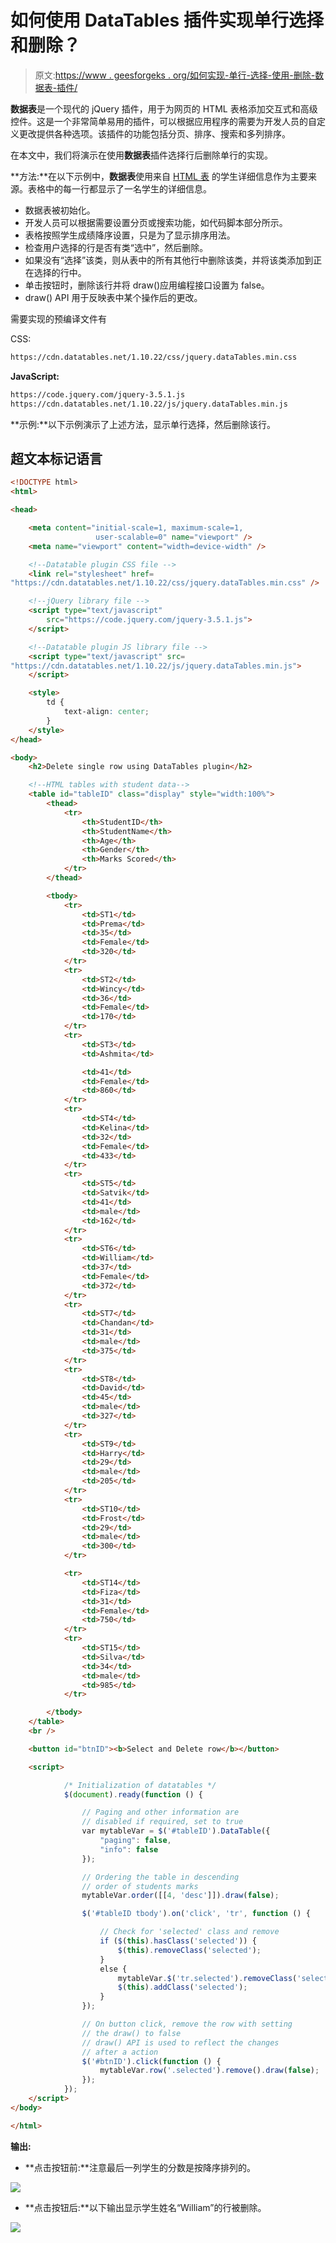 # 如何使用 DataTables 插件实现单行选择和删除？

> 原文:[https://www . geesforgeks . org/如何实现-单行-选择-使用-删除-数据表-插件/](https://www.geeksforgeeks.org/how-to-implement-single-row-select-and-delete-using-datatables-plugin/)

**数据表**是一个现代的 jQuery 插件，用于为网页的 HTML 表格添加交互式和高级控件。这是一个非常简单易用的插件，可以根据应用程序的需要为开发人员的自定义更改提供各种选项。该插件的功能包括分页、排序、搜索和多列排序。

在本文中，我们将演示在使用**数据表**插件选择行后删除单行的实现。

**方法:**在以下示例中，**数据表**使用来自 [HTML 表](https://www.geeksforgeeks.org/html-tables/) 的学生详细信息作为主要来源。表格中的每一行都显示了一名学生的详细信息。

*   数据表被初始化。
*   开发人员可以根据需要设置分页或搜索功能，如代码脚本部分所示。
*   表格按照学生成绩降序设置，只是为了显示排序用法。
*   检查用户选择的行是否有类“选中”，然后删除。
*   如果没有“选择”该类，则从表中的所有其他行中删除该类，并将该类添加到正在选择的行中。
*   单击按钮时，删除该行并将 draw()应用编程接口设置为 false。
*   draw() API 用于反映表中某个操作后的更改。

需要实现的预编译文件有

CSS:

```html
https://cdn.datatables.net/1.10.22/css/jquery.dataTables.min.css
```

**JavaScript:**

```html
https://code.jquery.com/jquery-3.5.1.js
https://cdn.datatables.net/1.10.22/js/jquery.dataTables.min.js
```

**示例:**以下示例演示了上述方法，显示单行选择，然后删除该行。

## 超文本标记语言

```html
<!DOCTYPE html>
<html>

<head>

    <meta content="initial-scale=1, maximum-scale=1,
                   user-scalable=0" name="viewport" />
    <meta name="viewport" content="width=device-width" />

    <!--Datatable plugin CSS file -->
    <link rel="stylesheet" href=
"https://cdn.datatables.net/1.10.22/css/jquery.dataTables.min.css" />

    <!--jQuery library file -->
    <script type="text/javascript" 
        src="https://code.jquery.com/jquery-3.5.1.js">
    </script>

    <!--Datatable plugin JS library file -->
    <script type="text/javascript" src=
"https://cdn.datatables.net/1.10.22/js/jquery.dataTables.min.js">
    </script>

    <style>
        td {
            text-align: center;
        }
    </style>
</head>

<body>
    <h2>Delete single row using DataTables plugin</h2>

    <!--HTML tables with student data-->
    <table id="tableID" class="display" style="width:100%">
        <thead>
            <tr>
                <th>StudentID</th>
                <th>StudentName</th>
                <th>Age</th>
                <th>Gender</th>
                <th>Marks Scored</th>
            </tr>
        </thead>

        <tbody>
            <tr>
                <td>ST1</td>
                <td>Prema</td>
                <td>35</td>
                <td>Female</td>
                <td>320</td>
            </tr>
            <tr>
                <td>ST2</td>
                <td>Wincy</td>
                <td>36</td>
                <td>Female</td>
                <td>170</td>
            </tr>
            <tr>
                <td>ST3</td>
                <td>Ashmita</td>

                <td>41</td>
                <td>Female</td>
                <td>860</td>
            </tr>
            <tr>
                <td>ST4</td>
                <td>Kelina</td>
                <td>32</td>
                <td>Female</td>
                <td>433</td>
            </tr>
            <tr>
                <td>ST5</td>
                <td>Satvik</td>
                <td>41</td>
                <td>male</td>
                <td>162</td>
            </tr>
            <tr>
                <td>ST6</td>
                <td>William</td>
                <td>37</td>
                <td>Female</td>
                <td>372</td>
            </tr>
            <tr>
                <td>ST7</td>
                <td>Chandan</td>
                <td>31</td>
                <td>male</td>
                <td>375</td>
            </tr>
            <tr>
                <td>ST8</td>
                <td>David</td>
                <td>45</td>
                <td>male</td>
                <td>327</td>
            </tr>
            <tr>
                <td>ST9</td>
                <td>Harry</td>
                <td>29</td>
                <td>male</td>
                <td>205</td>
            </tr>
            <tr>
                <td>ST10</td>
                <td>Frost</td>
                <td>29</td>
                <td>male</td>
                <td>300</td>
            </tr>

            <tr>
                <td>ST14</td>
                <td>Fiza</td>
                <td>31</td>
                <td>Female</td>
                <td>750</td>
            </tr>
            <tr>
                <td>ST15</td>
                <td>Silva</td>
                <td>34</td>
                <td>male</td>
                <td>985</td>
            </tr>

        </tbody>
    </table>
    <br />

    <button id="btnID"><b>Select and Delete row</b></button>

    <script>

            /* Initialization of datatables */
            $(document).ready(function () {

                // Paging and other information are
                // disabled if required, set to true
                var mytableVar = $('#tableID').DataTable({
                    "paging": false,
                    "info": false
                });

                // Ordering the table in descending
                // order of students marks
                mytableVar.order([[4, 'desc']]).draw(false);

                $('#tableID tbody').on('click', 'tr', function () {

                    // Check for 'selected' class and remove
                    if ($(this).hasClass('selected')) {
                        $(this).removeClass('selected');
                    }
                    else {
                        mytableVar.$('tr.selected').removeClass('selected');
                        $(this).addClass('selected');
                    }
                });

                // On button click, remove the row with setting
                // the draw() to false
                // draw() API is used to reflect the changes
                // after a action
                $('#btnID').click(function () {
                    mytableVar.row('.selected').remove().draw(false);
                });
            });
    </script>
</body>

</html>
```

**输出:**

*   **点击按钮前:**注意最后一列学生的分数是按降序排列的。

![](img/65fadf11f9e6af648fd0a858b7a2e47b.png)

*   **点击按钮后:**以下输出显示学生姓名“William”的行被删除。

![](img/777d8dc657eedad78f56a492725ec392.png)